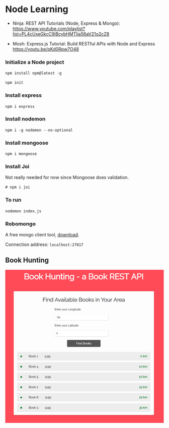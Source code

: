 # Node Learning

* Ninja: REST API Tutorials (Node, Express & Mongo): https://www.youtube.com/playlist?list=PL4cUxeGkcC9jBcybHMTIia56aV21o2cZ8

* Mosh: Express.js Tutorial: Build RESTful APIs with Node and Express https://youtu.be/pKd0Rpw7O48

### Initialize a Node project

```
npm install npm@latest -g
```

```
npm init
```

### Install express

```
npm i express
```

### Install nodemon

```
npm i -g nodemon --no-optional
```

### Install mongoose

```
npm i mongoose
```

### Install Joi

Not really needed for now since Mongoose does validation.
```
# npm i joi
```

### To run

```
nodemon index.js
```

### Robomongo
A free mongo client tool, [download](https://robomongo.org/download).

Connection address: `localhost:27017`

## Book Hunting

![book-hunting](public/book-hunting.png)
